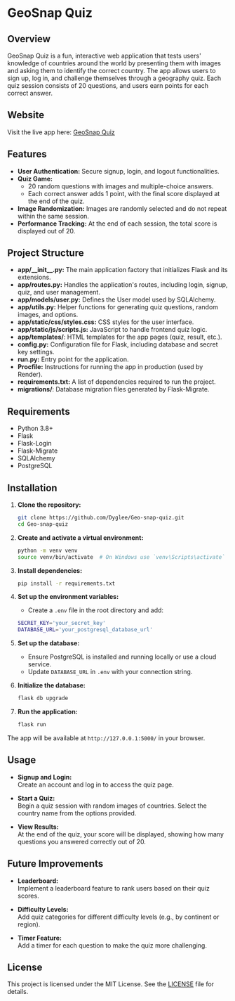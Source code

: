 # GeoSnap Quiz

## Overview

GeoSnap Quiz is a fun, interactive web application that tests users' knowledge of countries around the world by presenting them with images and asking them to identify the correct country. The app allows users to sign up, log in, and challenge themselves through a geography quiz. Each quiz session consists of 20 questions, and users earn points for each correct answer.

## Website

Visit the live app here: [GeoSnap Quiz](https://geo-snap-quiz.onrender.com)

## Features

- **User Authentication:** Secure signup, login, and logout functionalities.
- **Quiz Game:** 
  - 20 random questions with images and multiple-choice answers.
  - Each correct answer adds 1 point, with the final score displayed at the end of the quiz.
- **Image Randomization:** Images are randomly selected and do not repeat within the same session.
- **Performance Tracking:** At the end of each session, the total score is displayed out of 20.

## Project Structure

- **app/\_\_init\_\_.py:** The main application factory that initializes Flask and its extensions.
- **app/routes.py:** Handles the application's routes, including login, signup, quiz, and user management.
- **app/models/user.py:** Defines the User model used by SQLAlchemy.
- **app/utils.py:** Helper functions for generating quiz questions, random images, and options.
- **app/static/css/styles.css:** CSS styles for the user interface.
- **app/static/js/scripts.js:** JavaScript to handle frontend quiz logic.
- **app/templates/**: HTML templates for the app pages (quiz, result, etc.).
- **config.py:** Configuration file for Flask, including database and secret key settings.
- **run.py:** Entry point for the application.
- **Procfile:** Instructions for running the app in production (used by Render).
- **requirements.txt:** A list of dependencies required to run the project.
- **migrations/**: Database migration files generated by Flask-Migrate.

## Requirements

- Python 3.8+
- Flask
- Flask-Login
- Flask-Migrate
- SQLAlchemy
- PostgreSQL

## Installation

1. **Clone the repository:**
    ```bash
    git clone https://github.com/Dyglee/Geo-snap-quiz.git
    cd Geo-snap-quiz
    ```

2. **Create and activate a virtual environment:**
    ```bash
    python -m venv venv
    source venv/bin/activate  # On Windows use `venv\Scripts\activate`
    ```

3. **Install dependencies:**
    ```bash
    pip install -r requirements.txt
    ```

4. **Set up the environment variables:**
   - Create a `.env` file in the root directory and add:
    ```bash
    SECRET_KEY='your_secret_key'
    DATABASE_URL='your_postgresql_database_url'
    ```

5. **Set up the database:**
    - Ensure PostgreSQL is installed and running locally or use a cloud service.
    - Update `DATABASE_URL` in `.env` with your connection string.

6. **Initialize the database:**
    ```bash
    flask db upgrade
    ```

7. **Run the application:**
    ```bash
    flask run
    ```

The app will be available at `http://127.0.0.1:5000/` in your browser.

## Usage

- **Signup and Login:**  
  Create an account and log in to access the quiz page.

- **Start a Quiz:**  
  Begin a quiz session with random images of countries. Select the country name from the options provided.

- **View Results:**  
  At the end of the quiz, your score will be displayed, showing how many questions you answered correctly out of 20.

## Future Improvements

- **Leaderboard:**  
  Implement a leaderboard feature to rank users based on their quiz scores.

- **Difficulty Levels:**  
  Add quiz categories for different difficulty levels (e.g., by continent or region).

- **Timer Feature:**  
  Add a timer for each question to make the quiz more challenging.

## License

This project is licensed under the MIT License. See the [LICENSE](LICENSE) file for details.
